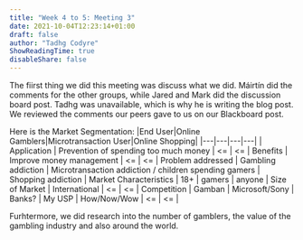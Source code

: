 ```yaml
---
title: "Week 4 to 5: Meeting 3"
date: 2021-10-04T12:23:14+01:00
draft: false
author: "Tadhg Codyre"
ShowReadingTime: true
disableShare: false
---
```


The fiirst thing we did this meeting was discuss what we did. Máirtín did the comments for the other groups, while Jared and Mark did the discussion board post. Tadhg was unavailable, which is why he is writing the blog post. We reviewed the comments our peers gave to us on our Blackboard post. 

Here is the Market Segmentation:
|End User|Online Gamblers|Microtransaction User|Online Shopping|
|---|---|---|---|
| Application | Prevention of spending too much money | <= | <= 
| Benefits | Improve money management | <= | <= 
| Problem addressed | Gambling addiction | Microtransaction addiction / children spending gamers | Shopping addiction 
| Market Characteristics | 18+ | gamers | anyone 
| Size of Market | International | <= | <= 
| Competition | Gamban | Microsoft/Sony | Banks? 
| My USP | How/Now/Wow | <= | <= |

Furhtermore, we did research into the number of gamblers, the value of the gambling industry and also around the world.
